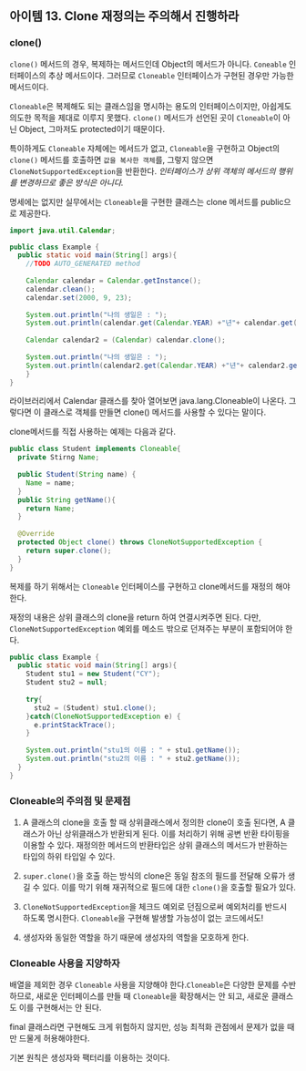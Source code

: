 ## 아이템 13. Clone 재정의는 주의해서 진행하라

### clone()

`clone()` 메서드의 경우, 복제하는 메서드인데 Object의 메서드가 아니다. `Coneable` 인터페이스의 추상 메서드이다. 그러므로 `Cloneable` 인터페이스가 구현된 경우만 가능한 메서드이다.

`Cloneable`은 복제해도 되는 클래스임을 명시하는 용도의 인터페이스이지만, 아쉽게도 의도한 목적을 제대로 이루지 못했다. `clone()` 메서드가 선언된 곳이 `Cloneable`이 아닌 Object, 그마저도 protected이기 때문이다. 

특이하게도 `Cloneable` 자체에는 메서드가 없고, `Cloneable`을 구현하고 Object의 `clone()` 메서드를 호출하면 `값을 복사한 객체`를, 그렇지 않으면 `CloneNotSupportedException`을 반환한다. _인터페이스가 상위 객체의 메서드의 행위를 변경하므로 좋은 방식은 아니다._

명세에는 없지만 실무에서는 `Cloneable`을 구현한 클래스는 clone 메서드를 public으로 제공한다.

``` java
import java.util.Calendar;

public class Example {
  public static void main(String[] args){
    //TODO AUTO_GENERATED method
    
    Calendar calendar = Calendar.getInstance();
    calendar.clean();
    calendar.set(2000, 9, 23);
    
    System.out.println("나의 생일은 : ");
    System.out.println(calendar.get(Calendar.YEAR) +"년"+ calendar.get(Calendar.MONTH) +"월"+ calendar.get(Calendar.DAY) + "일");
    
    Calendar calendar2 = (Calendar) calendar.clone();
    
    System.out.println("나의 생일은 : ");
    System.out.println(calendar2.get(Calendar.YEAR) +"년"+ calendar2.get(Calendar.MONTH) +"월"+ calendar2.get(Calendar.DAY) + "일");
    }
}


```

라이브러리에서 Calendar 클래스를 찾아 열어보면 java.lang.Cloneable이 나온다.
그렇다면 이 클래스로 객체를 만들면 clone() 메서드를 사용할 수 있다는 말이다.

clone메서드를 직접 사용하는 예제는 다음과 같다.

``` java
public class Student implements Cloneable{
  private Stirng Name;
  
  public Student(String name) {
    Name = name;
  }
  public String getName(){
    return Name;
  }
  
  @Override
  protected Object clone() throws CloneNotSupportedException {
    return super.clone();
  }
}
```
복제를 하기 위해서는 `Cloneable` 인터페이스를 구현하고 clone메서드를 재정의 해야한다.

재정의 내용은 상위 클래스의 clone을 return 하여 연결시켜주면 된다.
다만, `CloneNotSupportedException` 예외를 메소드 밖으로 던져주는 부분이 포함되어야 한다.

``` java
public class Example {
  public static void main(String[] args){
    Student stu1 = new Student("CY");
    Student stu2 = null;
    
    try{
      stu2 = (Student) stu1.clone();
    }catch(CloneNotSupportedException e) {
      e.printStackTrace();
    }
    
    System.out.println("stu1의 이름 : " + stu1.getName());
    System.out.println("stu2의 이름 : " + stu2.getName());
  }
}

```


### Cloneable의 주의점 및 문제점

1. A 클래스의 clone을 호출 할 때 상위클래스에서 정의한 clone이 호출 된다면, A 클래스가 아닌 상위클래스가 반환되게 된다. 이를 처리하기 위해 공변 반환 타이핑을 이용할 수 있다. 재정의한 메서드의 반환타입은 상위 클래스의 메서드가 반환하는 타입의 하위 타입일 수 있다.

2. `super.clone()`을 호출 하는 방식의 clone은 동일 참조의 필드를 전달해 오류가 생길 수 있다. 이를 막기 위해 재귀적으로 필드에 대한 `clone()`을 호출할 필요가 있다. 

3. `CloneNotSupportedException`을 체크드 예외로 던짐으로써 예외처리를 반드시 하도록 명시한다. `Cloneable`을 구현해 발생할 가능성이 없는 코드에서도!

4. 생성자와 동일한 역할을 하기 때문에 생성자의 역할을 모호하게 한다.

### Cloneable 사용을 지양하자

배열을 제외한 경우 `Cloneable` 사용을 지양해야 한다.`Cloneable`은 다양한 문제를 수반하므로, 새로운 인터페이스를 만들 때 `Cloneable`을 확장해서는 안 되고, 새로운 클래스도 이를 구현해서는 안 된다. 

final 클래스라면 구현해도 크게 위험하지 않지만, 성능 최적화 관점에서 문제가 없을 때 만 드물게 허용해야한다.

기본 원칙은 생성자와 팩터리를 이용하는 것이다.
